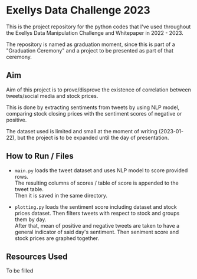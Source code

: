 # Exellys Data Challenge 2023

This is the project repository for the python codes that I've used throughout
the Exellys Data Manipulation Challenge and Whitepaper in 2022 - 2023.

The repository is named as graduation moment, since this is part of a "Graduation
Ceremony" and a project to be presented as part of that ceremony.

## Aim

Aim of this project is to prove/disprove the existence of correlation between
tweets/social media and stock prices.

This is done by extracting sentiments from tweets by using NLP model, comparing
stock closing prices with the sentiment scores of negative or positive.

The dataset used is limited and small at the moment of writing (2023-01-22),
but the project is to be expanded until the day of presentation.


## How to Run / Files

- `main.py` loads the tweet dataset and uses NLP model to score provided rows.  
The resulting columns of scores / table of score is appended to the tweet table.  
Then it is saved in the same directory.

- `plotting.py` loads the sentiment score including dataset and stock prices
dataset. Then filters tweets with respect to stock and groups them by day.  
After that, mean of positive and negative tweets are taken to have a general
indicator of said day's sentiment. Then seniment score and stock prices are
graphed together.


## Resources Used

To be filled



 

